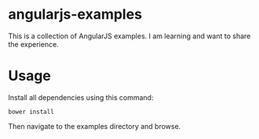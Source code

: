 angularjs-examples
==================

This is a collection of AngularJS examples. I am learning and want to share the experience.

Usage
=====

Install all dependencies using this command:

`bower install`

Then navigate to the examples directory and browse.
